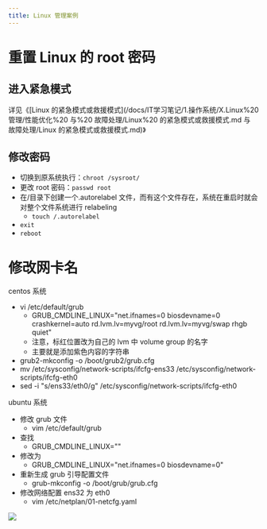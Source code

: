 ```yaml
---
title: Linux 管理案例
---
```


# 重置 Linux 的 root 密码

## 进入紧急模式

详见《[Linux 的紧急模式或救援模式](/docs/IT学习笔记/1.操作系统/X.Linux%20 管理/性能优化%20 与%20 故障处理/Linux%20 的紧急模式或救援模式.md 与 故障处理/Linux 的紧急模式或救援模式.md)》

## 修改密码

- 切换到原系统执行：`chroot /sysroot/`
- 更改 root 密码：`passwd root`
- 在/目录下创建一个.autorelabel 文件，而有这个文件存在，系统在重启时就会对整个文件系统进行 relabeling
  - `touch /.autorelabel`
- `exit`
- `reboot`

# 修改网卡名

centos 系统

- vi /etc/default/grub
  - GRUB_CMDLINE_LINUX="net.ifnames=0 biosdevname=0 crashkernel=auto rd.lvm.lv=myvg/root rd.lvm.lv=myvg/swap rhgb quiet"
  - 注意，标红位置改为自己的 lvm 中 volume group 的名字
  - 主要就是添加紫色内容的字符串
- grub2-mkconfig -o /boot/grub2/grub.cfg
- mv /etc/sysconfig/network-scripts/ifcfg-ens33 /etc/sysconfig/network-scripts/ifcfg-eth0
- sed -i "s/ens33/eth0/g" /etc/sysconfig/network-scripts/ifcfg-eth0

ubuntu 系统

- 修改 grub 文件
  - vim /etc/default/grub
- 查找
  - GRUB_CMDLINE_LINUX=""
- 修改为
  - GRUB_CMDLINE_LINUX="net.ifnames=0 biosdevname=0"
- 重新生成 grub 引导配置文件
  - grub-mkconfig -o /boot/grub/grub.cfg
- 修改网络配置 ens32 为 eth0
  - vim /etc/netplan/01-netcfg.yaml

![](https://notes-learning.oss-cn-beijing.aliyuncs.com/gvagsg/1616163849544-f4eac668-9a60-40ef-b291-c28f82e1e661.jpeg)
